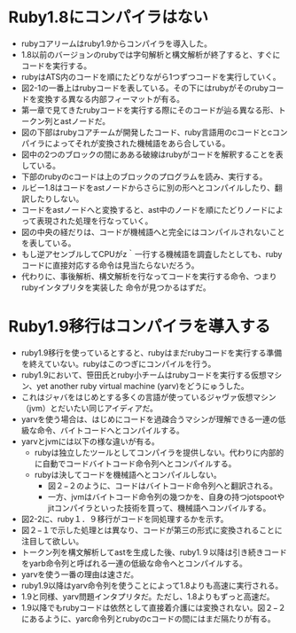 # Ruby1.8にコンパイラはない
* rubyコアリームはruby1.9からコンパイラを導入した。
* 1.8以前のバージョンのrubyでは字句解析と構文解析が終了すると、すぐにコードを実行する。
* rubyはATS内のコードを順にたどりながら1つずつコードを実行していく。
* 図2-1の一番上はrubyコードを表している。その下にはrubyがそのrubyコードを変換する異なる内部フィーマットが有る。
* 第一章で見てきたrubyコードを実行する際にそのコードが辿る異なる形、トークン列とastノードだ。
* 図の下部はrubyコアチームが開発したコード、ruby言語用のcコードとcコンパイラによってそれが変換された機械語をあら合している。
* 図中の2つのブロックの間にあある破線はrubyがコードを解釈することを表している。
* 下部のrubyのcコードは上のブロックのプログラムを読み、実行する。
* ルビー1.8はコードをastノードからさらに別の形へとコンパイルしたり、翻訳したりしない。
* コードをastノードへと変換すると、ast中のノードを順にたどりノードによって表現された処理を行なっていく。
* 図の中央の経だりは、コードが機械語へと完全にはコンパイルされないことを表している。
* もし逆アセンブルしてCPUがz｀一行する機械語を調査したとしても、rubyコードに直接対応する命令は見当たらないだろう。
* 代わりに、事後解析、構文解析を行なってコードを実行する命令、つまりrubyインタプリタを実装した
命令が見つかるはずだ。

# Ruby1.9移行はコンパイラを導入する
* ruby1.9移行を使っているとすると、rubyはまだrubyコードを実行する準備を終えていない。rubyはこのつぎにコンパイルを行う。
* ruby1.9において、笹田氏とruby小チームはrubyコードを実行する仮想マシン、yet another ruby virtual machine (yarv)をどうにゅうした。
* これはジャバをはじめとする多くの言語が使っているジャヴァ仮想マシン（jvm）とだいたい同じアイディアだ。
* yarvを使う場合は、はじめにコードを過疎合うマシンが理解できる一連の低級な命令、バイトコードへとコンパイルする。
* yarvとjvmには以下の様な違いが有る。
  * rubyは独立したツールとしてコンパイラを提供しない。代わりに内部的に自動でコードバイトコード命令列へとコンパイルする。
  * rubyは決してコードを機械語へとコンパイルしない。
    * 図２−２のように、コードはバイトコード命令列へと翻訳される。
    * 一方、jvmはバイトコード命令列の幾つかを、自身の持つjotspootやjitコンパイラといった技術を買って、機械語へコンパイルする。
* 図2-2に、ruby１．９移行がコードを同処理するかを示す。
* 図２−１で示した処理とは異なり、コードが第三の形式に変換されることに注目して欲しい。
* トークン列を構文解析してastを生成した後、ruby1.９以降は引き続きコードをyarb命令列と呼ばれる一連の低級な命令へとコンパイルする。
* yarvを使う一番の理由は速さだ。
* ruby1.9以降はyarv命令列を使うことによって1.8よりも高速に実行される。
* 1.9と同様、yarv問題インタプリタだ。ただし、1.8よりもずっと高速だ。
* 1.9以降でもrubyコードは依然として直接着介護には変換されない。図２−２にあるように、yarc命令列とrubyのcコードの間にはまだ隔たりが有る。
